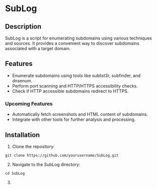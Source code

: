 # SubLog

## Description

SubLog is a script for enumerating subdomains using various techniques and sources. It provides a convenient way to discover subdomains associated with a target domain.

## Features

- Enumerate subdomains using tools like sublist3r, subfinder, and dnsenum.
- Perform port scanning and HTTP/HTTPS accessibility checks.
- Check if HTTP accessible subdomains redirect to HTTPS.

### Upcoming Features
- Automatically fetch screenshots and HTML content of subdomains.
- Integrate with other tools for further analysis and processing.

## Installation

1. Clone the repository:

```code
git clone https://github.com/yourusername/SubLog.git
```
2. Navigate to the SubLog directory:
```console
cd SubLog
```
3.
